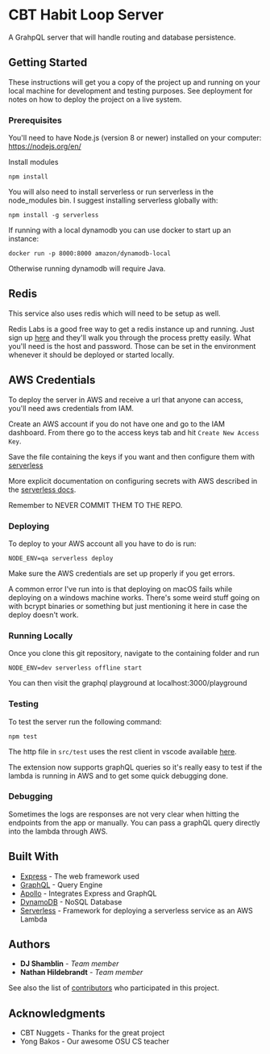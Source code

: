 # CBT Habit Loop Server

A GrahpQL server that will handle routing and database persistence.

## Getting Started

These instructions will get you a copy of the project up and running on your local machine for development and testing purposes. See deployment for notes on how to deploy the project on a live system.

### Prerequisites

You'll need to have Node.js (version 8 or newer) installed on your computer:
https://nodejs.org/en/

Install modules

```
npm install
```

You will also need to install serverless or run serverless in the node_modules bin.
I suggest installing serverless globally with:

```
npm install -g serverless
```

If running with a local dynamodb you can use docker to start up an instance:

```
docker run -p 8000:8000 amazon/dynamodb-local
```

Otherwise running dynamodb will require Java.

## Redis

This service also uses redis which will need to be setup as well.

Redis Labs is a good free way to get a redis instance up and running. Just sign up [here](https://redislabs.com/) and they'll walk you through the process pretty easily. What you'll need is the host and password. Those can be set in the environment whenever it should be deployed or started locally.

## AWS Credentials

To deploy the server in AWS and receive a url that anyone can access, you'll need aws credentials from IAM.

Create an AWS account if you do not have one and go to the IAM dashboard. From there go to the access keys tab and hit `Create New Access Key`.

Save the file containing the keys if you want and then configure them with [serverless](https://serverless.com/framework/docs/providers/aws/cli-reference/config-credentials/)

More explicit documentation on configuring secrets with AWS described in the [serverless docs](https://serverless.com/framework/docs/providers/aws/guide/credentials/).

Remember to NEVER COMMIT THEM TO THE REPO.

### Deploying

To deploy to your AWS account all you have to do is run:

```
NODE_ENV=qa serverless deploy
```

Make sure the AWS credentials are set up properly if you get errors.

A common error I've run into is that deploying on macOS fails while deploying on a windows machine works. There's some weird stuff going on with bcrypt binaries or something but just mentioning it here in case the deploy doesn't work.

### Running Locally

Once you clone this git repository, navigate to the containing folder and run

```
NODE_ENV=dev serverless offline start
```

You can then visit the graphql playground at localhost:3000/playground

### Testing

To test the server run the following command:

```
npm test
```

The http file in `src/test` uses the rest client in vscode available [here](https://marketplace.visualstudio.com/items?itemName=humao.rest-client).

The extension now supports graphQL queries so it's really easy to test if the lambda is running in AWS and to get some quick debugging done.

### Debugging

Sometimes the logs are responses are not very clear when hitting the endpoints from the app or manually. You can pass a graphQL query directly into the lambda through AWS.

## Built With

- [Express](https://expressjs.com/) - The web framework used
- [GraphQL](https://graphql.org/) - Query Engine
- [Apollo](https://github.com/apollographql/apollo-server/tree/master/packages/apollo-server-express) - Integrates Express and GraphQL
- [DynamoDB](https://aws.amazon.com/dynamodb/) - NoSQL Database
- [Serverless](https://serverless.com) - Framework for deploying a serverless service as an AWS Lambda

## Authors

- **DJ Shamblin** - _Team member_
- **Nathan Hildebrandt** - _Team member_

See also the list of [contributors](https://github.com/osu-cascades/habit-loop/graphs/contributors) who participated in this project.

## Acknowledgments

- CBT Nuggets - Thanks for the great project
- Yong Bakos - Our awesome OSU CS teacher
